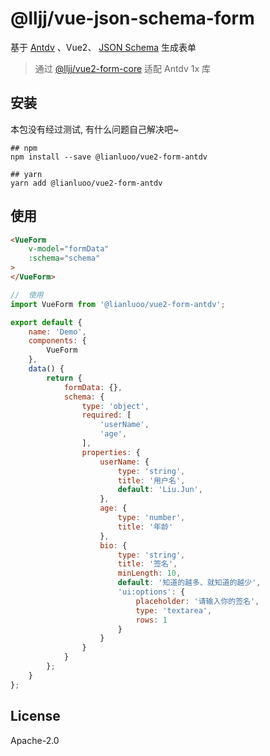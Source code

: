 # @lljj/vue-json-schema-form

基于 [Antdv](https://1x.antdv.com//) 、Vue2、 [JSON Schema](https://json-schema.org/understanding-json-schema/index.html) 生成表单

> 通过 [@lljj/vue2-form-core](https://github.com/lljj-x/vue-json-schema-form/tree/master/packages/lib/vue2/vue2-core) 适配 Antdv 1x 库

## 安装

本包没有经过测试, 有什么问题自己解决吧~

```ssh
## npm
npm install --save @lianluoo/vue2-form-antdv

## yarn
yarn add @lianluoo/vue2-form-antdv
```

## 使用
```html
<VueForm
    v-model="formData"
    :schema="schema"
>
</VueForm>
```

```js
//  使用
import VueForm from '@lianluoo/vue2-form-antdv';

export default {
    name: 'Demo',
    components: {
        VueForm
    },
    data() {
        return {
            formData: {},
            schema: {
                type: 'object',
                required: [
                    'userName',
                    'age',
                ],
                properties: {
                    userName: {
                        type: 'string',
                        title: '用户名',
                        default: 'Liu.Jun',
                    },
                    age: {
                        type: 'number',
                        title: '年龄'
                    },
                    bio: {
                        type: 'string',
                        title: '签名',
                        minLength: 10,
                        default: '知道的越多、就知道的越少',
                        'ui:options': {
                            placeholder: '请输入你的签名',
                            type: 'textarea',
                            rows: 1
                        }
                    }
                }
            }
        };
    }
};
```

## License
Apache-2.0
